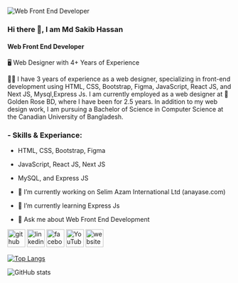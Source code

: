 ![Web Front End Developer](https://media.licdn.com/dms/image/v2/D4D16AQEkKZenCUUOZA/profile-displaybackgroundimage-shrink_350_1400/profile-displaybackgroundimage-shrink_350_1400/0/1698903660190?e=1734566400&v=beta&t=Fjsxv4_KdEk5QrVMR4ejbndYs5jI-H3RdAGzrprCadM)
### Hi there 👋, I am Md Sakib Hassan
#### Web Front End Developer

🖥 Web Designer with 4+ Years of Experience

👨‍💻 I have 3 years of experience as a web designer, specializing in front-end development using HTML, CSS, Bootstrap, Figma, JavaScript, React JS, and Next JS, Mysql,Express Js. I am currently employed as a web designer 
at 💄Golden Rose BD, where I have been for 2.5 years. In addition to my web design work, I am pursuing a Bachelor of Science in Computer Science at the Canadian University of Bangladesh.

### - Skills & Experiance:
 - HTML, CSS, Bootstrap, Figma
 - JavaScript, React JS, Next JS
 - MySQL, and Express JS
  
 - 🔭 I’m currently working on Selim Azam International Ltd (anayase.com)
 - 🌱 I’m currently learning Express Js 
 - 💬 Ask me about Web Front End Development 


[<img src='https://cdn.jsdelivr.net/npm/simple-icons@3.0.1/icons/github.svg' alt='github' height='40'>](https://github.com/mdsakibhassan2001)  [<img src='https://cdn.jsdelivr.net/npm/simple-icons@3.0.1/icons/linkedin.svg' alt='linkedin' height='40'>](https://www.linkedin.com/in/md-sakib-hassan-919a00201/?trk=opento_sprofile_details/)  [<img src='https://cdn.jsdelivr.net/npm/simple-icons@3.0.1/icons/facebook.svg' alt='facebook' height='40'>](https://www.facebook.com/profile.php?id=61550243630822&rdid=1jDgNUkedBy5GohW&share_url=https%3A%2F%2Fwww.facebook.com%2Fshare%2F14dG8yGF4w%2F)  [<img src='https://cdn.jsdelivr.net/npm/simple-icons@3.0.1/icons/youtube.svg' alt='YouTube' height='40'>](https://www.youtube.com/channel/https://www.youtube.com/channel/UC4PArsNP5n73lKCQrW2brlQ)  [<img src='https://cdn.jsdelivr.net/npm/simple-icons@3.0.1/icons/icloud.svg' alt='website' height='40'>](https://mdsakibhassan2001.github.io/Portfolio/)  

[![Top Langs](https://github-readme-stats.vercel.app/api/top-langs/?username=mdsakibhassan2001)](https://github.com/anuraghazra/github-readme-stats)

![GitHub stats](https://github-readme-stats.vercel.app/api?username=mdsakibhassan2001&show_icons=true&count_private=true)  

